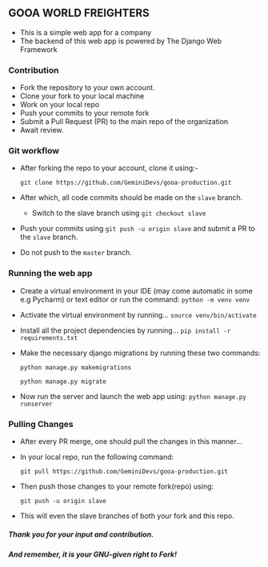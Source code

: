 ## GOOA WORLD FREIGHTERS

 - This is a simple web app for a company
 - The backend of this web app is powered by The Django Web Framework
 
 ### Contribution
 
 - Fork the repository to your own account. 
 - Clone your fork to your local machine
 - Work on your local repo
 - Push your commits to your remote fork
 - Submit a Pull Request (PR) to the main repo of the organization
 - Await review.

  ### Git workflow
 
 - After forking the repo to your account, clone it using:-
   
    `git clone https://github.com/GeminiDevs/gooa-production.git`

 
 - After which, all code commits should be made on the `slave` branch.
    - Switch to the slave branch using `git checkout slave`
    
    
 - Push your commits using `git push -u origin slave` and submit a PR to the `slave` branch.
 - Do not push to the `master` branch.
 
 ### Running the web app
  
 - Create a virtual environment in your IDE (may come automatic in some e.g Pycharm) or text editor or run the command: 
    ``python -m venv venv``
   

 - Activate the virtual environment by running...
    ``source venv/bin/activate``
   

 - Install all the project dependencies by running...
    ``pip install -r requirements.txt``
   

 - Make the necessary django migrations by running these two commands:
 
    ``python manage.py makemigrations``
    
    ``python manage.py migrate``
   

 - Now run the server and launch the web app using:
 ``python manage.py runserver``
 
 ### Pulling Changes
 - After every PR merge, one should pull the changes in this manner...
 - In your local repo, run the following command:
   
    ``git pull https://github.com/GeminiDevs/gooa-production.git``
   

 - Then push those changes to your remote fork(repo) using:
   
    ``git push -u origin slave``


 - This will even the slave branches of both your fork and this repo. 
 
 
 ##### Thank you for your input and contribution. 
 ##### And remember, it is your GNU-given right to Fork!
